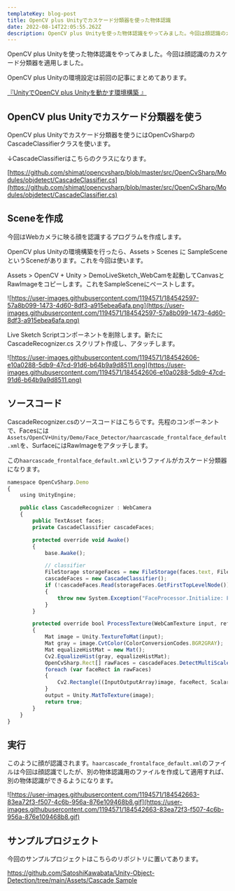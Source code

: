 ```yaml
---
templateKey: blog-post
title: OpenCV plus Unityでカスケード分類器を使った物体認識
date: 2022-08-14T22:05:55.262Z
description: OpenCV plus Unityを使った物体認識をやってみました。今回は顔認識のカスケード分類器を適用しました。
---
```

OpenCV plus Unityを使った物体認識をやってみました。今回は顔認識のカスケード分類器を適用しました。

OpenCV plus Unityの環境設定は前回の記事にまとめてあります。

[『UnityでOpenCV plus Unityを動かす環境構築
』](https://blog.kwst.site/202208140541/)


## OpenCV plus Unityでカスケード分類器を使う

OpenCV plus Unityでカスケード分類器を使うにはOpenCvSharpのCascadeClassifierクラスを使います。

↓CascadeClassifierはこちらのクラスになります。

[https://github.com/shimat/opencvsharp/blob/master/src/OpenCvSharp/Modules/objdetect/CascadeClassifier.cs](https://github.com/shimat/opencvsharp/blob/master/src/OpenCvSharp/Modules/objdetect/CascadeClassifier.cs)

## Sceneを作成

今回はWebカメラに映る顔を認識するプログラムを作成します。

OpenCV plus Unityの環境構築を行ったら、Assets > Scenes に SampleScene というSceneがあります。これを今回は使います。

Assets > OpenCV + Unity > DemoLiveSketch_WebCamを起動してCanvasとRawImageをコピーします。これをSampleSceneにペーストします。

![https://user-images.githubusercontent.com/1194571/184542597-57a8b099-1473-4d60-8df3-a915ebea6afa.png](https://user-images.githubusercontent.com/1194571/184542597-57a8b099-1473-4d60-8df3-a915ebea6afa.png)

Live Sketch Scriptコンポーネントを削除します。新たに CascadeRecognizer.cs スクリプト作成し、アタッチします。

![https://user-images.githubusercontent.com/1194571/184542606-e10a0288-5db9-47cd-91d6-b64b9a9d8511.png](https://user-images.githubusercontent.com/1194571/184542606-e10a0288-5db9-47cd-91d6-b64b9a9d8511.png)

## ソースコード

CascadeRecognizer.csのソースコードはこちらです。先程のコンポーネントで、Facesには`Assets/OpenCV+Unity/Demo/Face_Detector/haarcascade_frontalface_default.xml`を、SurfaceにはRawImageをアタッチします。

この`haarcascade_frontalface_default.xml`というファイルがカスケード分類器になります。

```jsx
namespace OpenCvSharp.Demo
{
    using UnityEngine;

    public class CascadeRecognizer : WebCamera
    {
        public TextAsset faces;
        private CascadeClassifier cascadeFaces;

        protected override void Awake()
        {
            base.Awake();

            // classifier
            FileStorage storageFaces = new FileStorage(faces.text, FileStorage.Mode.Read | FileStorage.Mode.Memory);
            cascadeFaces = new CascadeClassifier();
            if (!cascadeFaces.Read(storageFaces.GetFirstTopLevelNode()))
            {
                throw new System.Exception("FaceProcessor.Initialize: Failed to load faces cascade classifier");
            }
        }

        protected override bool ProcessTexture(WebCamTexture input, ref Texture2D output)
        {
            Mat image = Unity.TextureToMat(input);
            Mat gray = image.CvtColor(ColorConversionCodes.BGR2GRAY);
            Mat equalizeHistMat = new Mat();
            Cv2.EqualizeHist(gray, equalizeHistMat);
            OpenCvSharp.Rect[] rawFaces = cascadeFaces.DetectMultiScale(gray, 1.1, 6);
            foreach (var faceRect in rawFaces)
            {
                Cv2.Rectangle((InputOutputArray)image, faceRect, Scalar.LightGreen, 2);
            }
            output = Unity.MatToTexture(image);
            return true;
        }
    }
}
```

## 実行

このように顔が認識されます。`haarcascade_frontalface_default.xml`のファイルは今回は顔認識でしたが、別の物体認識用のファイルを作成して適用すれば、別の物体認識ができるようになります。

![https://user-images.githubusercontent.com/1194571/184542663-83ea72f3-f507-4c6b-956a-876e109468b8.gif](https://user-images.githubusercontent.com/1194571/184542663-83ea72f3-f507-4c6b-956a-876e109468b8.gif)

## サンプルプロジェクト

今回のサンプルプロジェクトはこちらのリポジトリに置いてあります。

[https://github.com/SatoshiKawabata/Unity-Object-Detection/tree/main/Assets/Cascade Sample](https://github.com/SatoshiKawabata/Unity-Object-Detection/tree/main/Assets/Cascade%20Sample)